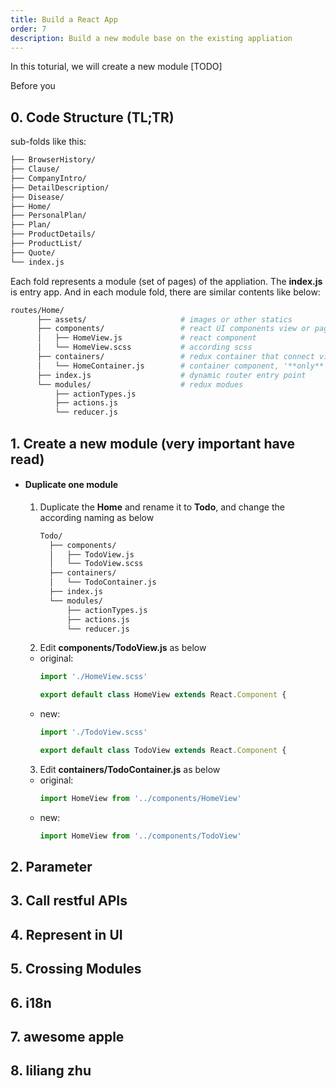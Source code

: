 ```yaml
---
title: Build a React App
order: 7
description: Build a new module base on the existing appliation
---
```

In this toturial, we will create a new module [TODO]

Before you

## 0. Code Structure (TL;TR)
 sub-folds like this:
```bash
├── BrowserHistory/
├── Clause/
├── CompanyIntro/
├── DetailDescription/
├── Disease/
├── Home/
├── PersonalPlan/
├── Plan/
├── ProductDetails/
├── ProductList/
├── Quote/
└── index.js
```
Each fold represents a module (set of pages) of the appliation. The **index.js** is entry app. And in each module fold, there are similar contents like below:

```sh
routes/Home/
      ├── assets/                     # images or other statics
      ├── components/                 # react UI components view or page
      │   ├── HomeView.js             # react component
      │   └── HomeView.scss           # according scss
      ├── containers/                 # redux container that connect view and store
      │   └── HomeContainer.js        # container component, '**only** responsible for wiring in the actions and state necessary to render a presentational component'
      ├── index.js                    # dynamic router entry point
      └── modules/                    # redux modues
          ├── actionTypes.js
          ├── actions.js
          └── reducer.js
```
## 1. Create a new module (very important have read)
   - #### Duplicate one module
     1. Duplicate the **Home** and rename it to **Todo**, and change the according naming as below
        ```bash
        Todo/
          ├── components/
          │   ├── TodoView.js
          │   └── TodoView.scss
          ├── containers/
          │   └── TodoContainer.js
          ├── index.js
          └── modules/
              ├── actionTypes.js
              ├── actions.js
              └── reducer.js
        ```
      2. Edit **components/TodoView.js** as below
        - original:
            ```javascript
            import './HomeView.scss'

            export default class HomeView extends React.Component {
            ```
       - new:
            ```javascript
            import './TodoView.scss'

            export default class TodoView extends React.Component {
            ```
      3. Edit **containers/TodoContainer.js** as below
       - original:
            ```js
            import HomeView from '../components/HomeView'
            ```
       - new:
            ```js
            import HomeView from '../components/TodoView'
            ```


## 2. Parameter

## 3. Call restful APIs

## 4. Represent in UI

## 5. Crossing Modules

## 6. i18n

## 7. awesome apple
## 8. liliang zhu
